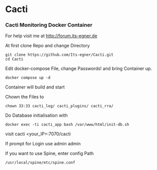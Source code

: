 # Cacti
### Cacti Monitoring Docker Container

For help visit me at http://forum.its-egner.de

At first clone Repo and change Directory 

```
git clone https://github.com/Its-egner/Cacti.git
cd Cacti
```

Edit docker-compose File, change Passwords! and bring Container up.
```
docker compose up -d
```
Container will build and start

Chown the Files to
```
chown 33:33 cacti_log/ cacti_plugins/ cacti_rra/
```
Do Database initialisation with
```
docker exec -ti cacti_app bash /var/www/html/init-db.sh
```
visit cacti <your_IP>:7070/cacti

If prompt for Login use admin admin

If you want to use Spine, enter config Path
```
/usr/local/spine/etc/spine.conf
```
